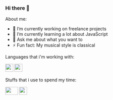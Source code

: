 ### Hi there 👋

<!--
**SuricatoX/suricatox** is a ✨ _special_ ✨ repository because its `README.md` (this file) appears on your GitHub profile.
-->
About me:

- 🔭 I’m currently working on freelance projects
- 🌱 I’m currently learning a lot about JavaScript
- 💬 Ask me about what you want to
- ⚡ Fun fact: My musical style is classical

Languages that i'm working with:

<img src="https://upload.wikimedia.org/wikipedia/commons/thumb/c/cf/Lua-Logo.svg/1200px-Lua-Logo.svg.png" width="25vw" height="25vh">    <img src="https://upload.wikimedia.org/wikipedia/commons/thumb/9/99/Unofficial_JavaScript_logo_2.svg/480px-Unofficial_JavaScript_logo_2.svg.png" width="25vw" height="25vh">

Stuffs that i use to spend my time:

<img src="https://upload.wikimedia.org/wikipedia/commons/thumb/d/d9/Node.js_logo.svg/1200px-Node.js_logo.svg.png" width="40vw" height="25vh">    <img src="https://devkico.itexto.com.br/wp-content/uploads/2020/02/electron_logo.png" width="25vw" height="25vh"> 
